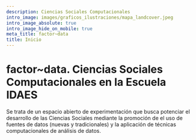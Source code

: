 ```yaml
---
description: Ciencias Sociales Computacionales
intro_image: images/graficos_ilustraciones/mapa_landcover.jpeg
intro_image_absolute: true
intro_image_hide_on_mobile: true
meta_title: factor~data
title: Inicio
---
```


# factor~data. Ciencias Sociales Computacionales en la Escuela IDAES

Se trata de un espacio abierto de experimentación que busca potenciar el desarrollo de las Ciencias Sociales mediante la promoción de el uso de fuentes de datos (nuevas y tradicionales) y la aplicación de técnicas computacionales de análisis de datos.
